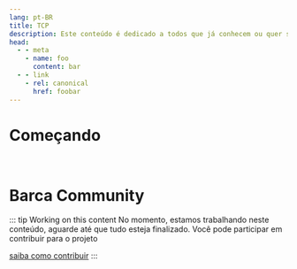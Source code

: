 ```yaml
---
lang: pt-BR
title: TCP
description: Este conteúdo é dedicado a todos que já conhecem ou quer saber mais sobre a linguagem de programação C/C++.
head:
  - - meta
    - name: foo
      content: bar
  - - link
    - rel: canonical
      href: foobar
---
```



# Começando

<br/>

# Barca Community

::: tip Working on this content
No momento, estamos trabalhando neste conteúdo, aguarde até que tudo esteja finalizado. Você pode participar em contribuir para o projeto

 [saiba como contribuir](https://opensource.guide/)
:::

